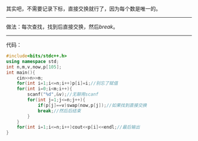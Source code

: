 其实吧，不需要记录下标，直接交换就行了，因为每个数是唯一的。

------------
做法：每次查找，找到后直接交换，然后$break$。

------------
代码：
```cpp
#include<bits/stdc++.h>
using namespace std;
int n,m,v,now,p[105];
int main(){
	cin>>n>>m;
	for(int i=1;i<=n;i++)p[i]=i;//别忘了赋值
	for(int i=0;i<m;i++){
		scanf("%d",&v);//无聊用scanf
		for(int j=1;j<=n;j++){
			if(p[j]==v)swap(now,p[j]);//如果找到直接交换
        	break;//然后后结束
        }
	}
	for(int i=1;i<=n;i++)cout<<p[i]<<endl;//最后输出
}
```
